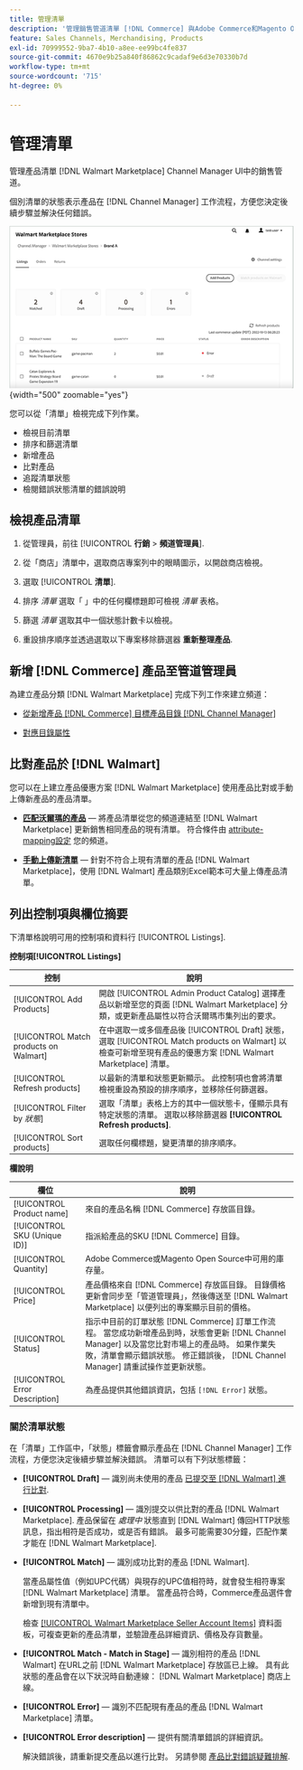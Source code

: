 ```yaml
---
title: 管理清單
description: '管理銷售管道清單 [!DNL Commerce] 與Adobe Commerce和Magento Open Source的管道管理員一起儲存。'
feature: Sales Channels, Merchandising, Products
exl-id: 70999552-9ba7-4b10-a8ee-ee99bc4fe837
source-git-commit: 4670e9b25a840f86862c9cadaf9e6d3e70330b7d
workflow-type: tm+mt
source-wordcount: '715'
ht-degree: 0%

---
```


# 管理清單

管理產品清單 [!DNL Walmart Marketplace] Channel Manager UI中的銷售管道。

個別清單的狀態表示產品在 [!DNL Channel Manager] 工作流程，方便您決定後續步驟並解決任何錯誤。

![連線銷售管道的清單頁面](assets/listings-dashboard-view.png){width="500" zoomable="yes"}

您可以從「清單」檢視完成下列作業。

* 檢視目前清單
* 排序和篩選清單
* 新增產品
* 比對產品
* 追蹤清單狀態
* 檢閱錯誤狀態清單的錯誤說明

## 檢視產品清單

1. 從管理員，前往 [!UICONTROL **行銷** > **頻道管理員**].

1. 從「商店」清單中，選取商店專案列中的眼睛圖示，以開啟商店檢視。

1. 選取 [!UICONTROL **清單**].

1. 排序 *清單* 選取「 」中的任何欄標題即可檢視 *清單* 表格。

1. 篩選 *清單* 選取其中一個狀態計數卡以檢視。

1. 重設排序順序並透過選取以下專案移除篩選器 **重新整理產品**.

## 新增 [!DNL Commerce] 產品至管道管理員

為建立產品分類 [!DNL Walmart Marketplace] 完成下列工作來建立頻道：

* [從新增產品 [!DNL Commerce] 目標產品目錄 [!DNL Channel Manager]](add-products-to-channel-store.md)

* [對應目錄屬性](map-catalog-attributes.md#configure-product-attribute-settings)

## 比對產品於 [!DNL Walmart]

您可以在上建立產品優惠方案 [!DNL Walmart Marketplace] 使用產品比對或手動上傳新產品的產品清單。

* **[匹配沃爾瑪的產品](connect-listings-to-marketplace.md)** — 將產品清單從您的頻道連結至 [!DNL Walmart Marketplace] 更新銷售相同產品的現有清單。 符合條件由 [attribute-mapping設定](map-catalog-attributes.md) 您的頻道。

* **[手動上傳新清單](connect-listings-to-marketplace.md#upload-new-product-listings)** — 針對不符合上現有清單的產品 [!DNL Walmart Marketplace]，使用 [!DNL Walmart] 產品類別Excel範本可大量上傳產品清單。

## 列出控制項與欄位摘要

下清單格說明可用的控制項和資料行 [!UICONTROL Listings].

**控制項[!UICONTROL Listings]**

| **控制** | **說明** |
|----------------------------------------|-------------------------------------------------------------------------------------------------------------------------------------------------------------------------------------------------------------------|
| [!UICONTROL Add Products] | 開啟 [!UICONTROL Admin Product Catalog] 選擇產品以新增至您的頁面 [!DNL Walmart Marketplace] 分類，或更新產品屬性以符合沃爾瑪市集列出的要求。 |
| [!UICONTROL Match products on Walmart] | 在中選取一或多個產品後 [!UICONTROL Draft] 狀態，選取 [!UICONTROL Match products on Walmart] 以檢查可新增至現有產品的優惠方案 [!DNL Walmart Marketplace] 清單。 |
| [!UICONTROL Refresh products] | 以最新的清單和狀態更新顯示。 此控制項也會將清單檢視重設為預設的排序順序，並移除任何篩選器。 |
| [!UICONTROL Filter by *狀態*] | 選取「清單」表格上方的其中一個狀態卡，僅顯示具有特定狀態的清單。 選取以移除篩選器 **[!UICONTROL Refresh products]**. |
| [!UICONTROL Sort products] | 選取任何欄標題，變更清單的排序順序。 |


**欄說明**

| **欄位** | **說明** |
|--------------------------------|-------------------------------------------------------------------------------------------------------------------------------------------------------------------------------------------------------------------------------------------------------------------------------------------------------------------------------------------------------------------|
| [!UICONTROL Product name] | 來自的產品名稱 [!DNL Commerce] 存放區目錄。 |
| [!UICONTROL SKU (Unique ID)] | 指派給產品的SKU [!DNL Commerce] 目錄。 |
| [!UICONTROL  Quantity] | Adobe Commerce或Magento Open Source中可用的庫存量。 |
| [!UICONTROL Price] | 產品價格來自 [!DNL Commerce] 存放區目錄。 目錄價格更新會同步至「管道管理員」，然後傳送至 [!DNL Walmart Marketplace]  以便列出的專案顯示目前的價格。 |
| [!UICONTROL Status] | 指示中目前的訂單狀態 [!DNL Commerce] 訂單工作流程。 當您成功新增產品到時，狀態會更新 [!DNL Channel Manager] 以及當您比對市場上的產品時。 如果作業失敗，清單會顯示錯誤狀態。 修正錯誤後， [!DNL Channel Manager] 請重試操作並更新狀態。 |
| [!UICONTROL Error Description] | 為產品提供其他錯誤資訊，包括 `[!DNL Error]` 狀態。 |

### 關於清單狀態

在「清單」工作區中，「狀態」標籤會顯示產品在 [!DNL Channel Manager] 工作流程，方便您決定後續步驟並解決錯誤。 清單可以有下列狀態標籤：

* **[!UICONTROL Draft]** — 識別尚未使用的產品 [已提交至 [!DNL Walmart] 進行比對](connect-listings-to-marketplace.md#match-products).

* **[!UICONTROL Processing]** — 識別提交以供比對的產品 [!DNL Walmart Marketplace]. 產品保留在 *處理中* 狀態直到 [!DNL Walmart] 傳回HTTP狀態訊息，指出相符是否成功，或是否有錯誤。 最多可能需要30分鐘，匹配作業才能在 [!DNL Walmart Marketplace].

* **[!UICONTROL Match]** — 識別成功比對的產品 [!DNL Walmart].

  當產品屬性值（例如UPC代碼）與現存的UPC值相符時，就會發生相符專案 [!DNL Walmart Marketplace] 清單。 當產品符合時，Commerce產品選件會新增到現有清單中。

  檢查 [[!UICONTROL Walmart Marketplace Seller Account Items]](https://seller.walmart.com/items-and-inventory/manage-items) 資料面板，可複查更新的產品清單，並驗證產品詳細資訊、價格及存貨數量。

* **[!UICONTROL Match - Match in Stage]** — 識別相符的產品 [!DNL Walmart] 在URL之前 [!DNL Walmart Marketplace] 存放區已上線。 具有此狀態的產品會在以下狀況時自動連線： [!DNL Walmart Marketplace] 商店上線。

* **[!UICONTROL Error]** — 識別不匹配現有產品的產品 [!DNL Walmart Marketplace] 清單。

* **[!UICONTROL Error description]** — 提供有關清單錯誤的詳細資訊。

  解決錯誤後，請重新提交產品以進行比對。 另請參閱 [產品比對錯誤疑難排解](connect-listings-to-marketplace.md#troubleshoot-product-match-errors).
